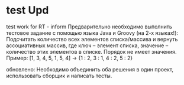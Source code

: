 # test Upd
test work for RT - inform
Предварительно необходимо выполнить тестовое задание с помощью языка Java и Groovy (на 2-х языках!):
Подсчитать количество всех элементов списка/массива и вернуть ассоциативных массив, где ключ – элемент списка, значение – количество этих элементов в списке. Порядок не имеет значения.
Пример: [1, 3, 4, 5, 1, 5, 4] -> {1 : 2, 3 : 1, 4 : 2, 5 : 2}

обновлено: 
Необходимо объединить оба решения в один проект, использовать сборщик и написать тесты.
